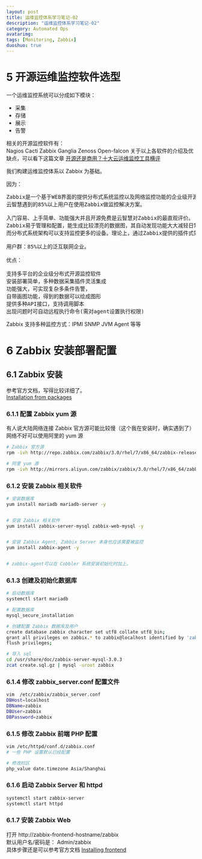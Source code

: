 ```yaml
---
layout: post
title: 运维监控体系学习笔记-02
description: "运维监控体系学习笔记-02"
category: Automated Ops
avatarimg:
tags: [Monitoring, Zabbix]
duoshuo: true
---
```


# 5 开源运维监控软件选型

一个运维监控系统可以分成如下模块：

  * 采集 
  * 存储 
  * 展示 
  * 告警

相关的开源监控软件有：      
Nagios Cacti Zabbix Ganglia Zenoss Open-falcon
关于以上各软件的介绍及优缺点，可以看下这篇文章 [开源还是商用？十大云运维监控工具横评](https://linux.cn/article-6491-1.html)  

我们构建运维监控体系以 Zabbix 为基础。

因为：  
<pre>
Zabbix是一个基于WEB界面的提供分布式系统监控以及网络监控功能的企业级开源运维平台，也是目前国内互联网用户中使用最广的监控软件，
云智慧遇到的85%以上用户在使用Zabbix做监控解决方案。

入门容易、上手简单、功能强大并且开源免费是云智慧对Zabbix的最直观评价。
Zabbix易于管理和配置，能生成比较漂亮的数据图，其自动发现功能大大减轻日常管理的工作量，丰富的数据采集方式和API接口可以让用户灵活进行数据采集，
而分布式系统架构可以支持监控更多的设备。理论上，通过Zabbix提供的插件式架构，可以满足企业的任何需求。

用户群：85%以上的泛互联网企业。

优点：

支持多平台的企业级分布式开源监控软件
安装部署简单，多种数据采集插件灵活集成
功能强大，可实现复杂多条件告警，
自带画图功能，得到的数据可以绘成图形
提供多种API接口，支持调用脚本
出现问题时可自动远程执行命令(需对agent设置执行权限)
</pre>


Zabbix 支持多种监控方式：IPMI SNMP JVM Agent 等等


# 6 Zabbix 安装部署配置

## 6.1 Zabbix 安装

参考官方文档，写得比较详细了。  
[Installation from packages](https://www.zabbix.com/documentation/3.0/manual/installation/install_from_packages)  

### 6.1.1 配置 Zabbix yum 源
有人说大陆网络连接 Zabbix 官方源可能比较慢（这个我在安装时，确实遇到了）  
网络不好可以使用阿里的 yum 源

```bash
# Zabbix 官方源  
rpm -ivh http://repo.zabbix.com/zabbix/3.0/rhel/7/x86_64/zabbix-release-3.0-1.el7.noarch.rpm

# 阿里 yum 源
rpm -ivh http://mirrors.aliyun.com/zabbix/zabbix/3.0/rhel/7/x86_64/zabbix-release-3.0-1.el7.noarch.rpm
```    

### 6.1.2 安装 Zabbix 相关软件

```bash
# 安装数据库
yum install mariadb mariadb-server -y


# 安装 Zabbix 相关软件 
yum install zabbix-server-mysql zabbix-web-mysql -y 


# 安装 Zabbix Agent, Zabbix Server 本身也应该需要被监控
yum install zabbix-agent -y


# zabbix-agent可以在 Cobbler 系统安装初始化时加上。
```    

### 6.1.3 创建及初始化数据库

```bash
# 启动数据库
systemctl start mariadb

# 配置数据库
mysql_secure_installation

# 创建配置 Zabbix 数据库及用户
create database zabbix character set utf8 collate utf8_bin;
grant all privileges on zabbix.* to zabbix@localhost identified by 'zabbix';
flush privileges;

# 导入 sql
cd /usr/share/doc/zabbix-server-mysql-3.0.3
zcat create.sql.gz | mysql -uroot zabbix
```    

### 6.1.4  修改 zabbix_server.conf 配置文件

```bash
vim  /etc/zabbix/zabbix_server.conf
DBHost=localhost
DBName=zabbix
DBUser=zabbix
DBPassword=zabbix
```    

### 6.1.5 修改 Zabbix 前端 PHP 配置

```bash
vim /etc/httpd/conf.d/zabbix.conf
# 一些 PHP 设置默认已经配置

# 修改时区
php_value date.timezone Asia/Shanghai
```    

### 6.1.6 启动 Zabbix Server 和 httpd

```bash
systemctl start zabbix-server
systemctl start httpd
```    

### 6.1.7 安装 Zabbix Web
打开 http://zabbix-frontend-hostname/zabbix   
默认用户名/密码是： Admin/zabbix  
具体步骤还是可以参考官方文档 [Installing frontend](https://www.zabbix.com/documentation/3.0/manual/installation/install#installing_zabbix_web_interface)  


